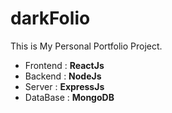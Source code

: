 # darkFolio

This is My Personal Portfolio Project.

* Frontend : **ReactJs** 
* Backend : **NodeJs** 
* Server : **ExpressJs** 
* DataBase : **MongoDB** 